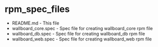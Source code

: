 rpm_spec_files
==============

* README.md - This file
* wallboard_core.spec - Spec file for creating wallboard_core rpm file
* wallboard_db.spec - Spec file for creating wallboard_db rpm file
* wallboard_web.spec - Spec file for creating wallboard_web rpm file

